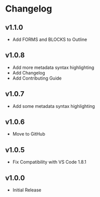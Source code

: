 # Changelog
## v1.1.0
* Add FORMS and BLOCKS to Outline

## v1.0.8
* Add more metadata syntax highlighting
* Add Changelog
* Add Contributing Guide

## v1.0.7
* Add some metadata syntax highlighting

## v1.0.6
* Move to GitHub

## v1.0.5
* Fix Compatibility with VS Code 1.8.1

## v1.0.0
* Initial Release
